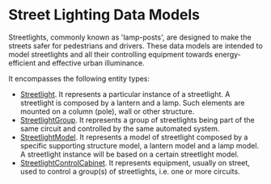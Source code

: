# Street Lighting Data Models

Streetlights, commonly known as 'lamp-posts', are designed to make the streets safer for pedestrians and drivers.
These data models are intended to model streetlights and all
their controlling equipment towards energy-efficient and effective urban illuminance.

It encompasses the following entity types: 

+ [Streetlight](../Streetlight/doc/spec.md). It represents a particular instance of a streetlight.
A streetlight is composed by a lantern and a lamp. Such elements are mounted on a column (pole), wall or other structure.
+ [StreetlightGroup](../Streetlight/doc/spec.md). It represents a group of streetlights being part
of the same circuit and controlled by the same automated system.
+ [StreetlightModel](../StreetlightModel/doc/spec.md). It represents a model of streetlight composed by a specific supporting structure model,
a lantern model and a lamp model. A streetlight instance will be based on a certain streetlight model. 
+ [StreetlightControlCabinet](../StreetlightControlCabinet/doc/spec.md). It represents equipment, usually on street,
used to control a group(s) of streetlights, i.e. one or more circuits.